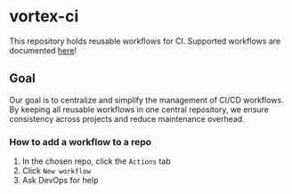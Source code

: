 # vortex-ci
This repository holds reusable workflows for CI.
Supported workflows are documented [here](/.github/workflows/README.md)!

## Goal
Our goal is to centralize and simplify the management of CI/CD workflows. By keeping all reusable workflows in one central repository, we ensure consistency across projects and reduce maintenance overhead.

### How to add a workflow to a repo
1. In the chosen repo, click the `Actions` tab
2. Click `New workflow`
3. Ask DevOps for help
